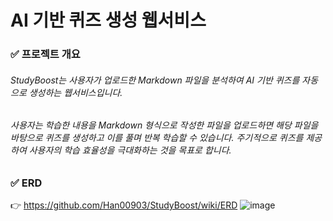 # AI 기반 퀴즈 생성 웹서비스
### ✅ 프로젝트 개요
###### StudyBoost는 사용자가 업로드한 Markdown 파일을 분석하여 AI 기반 퀴즈를 자동으로 생성하는 웹서비스입니다. 
###### 사용자는 학습한 내용을 Markdown 형식으로 작성한 파일을 업로드하면 해당 파일을 바탕으로 퀴즈를 생성하고 이를 풀며 반복 학습할 수 있습니다. 주기적으로 퀴즈를 제공하여 사용자의 학습 효율성을 극대화하는 것을 목표로 합니다.
### ✅ ERD
👉 https://github.com/Han00903/StudyBoost/wiki/ERD
![image](https://github.com/user-attachments/assets/9dc8f646-8213-4a5f-a0da-48eaae98de00)

